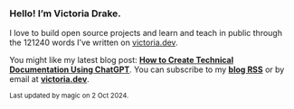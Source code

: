 ### Hello! I’m Victoria Drake.

I love to build open source projects and learn and teach in public through the 121240 words I’ve written on [victoria.dev](https://victoria.dev).

You might like my latest blog post: **[How to Create Technical Documentation Using ChatGPT](https://victoria.dev/posts/how-to-create-technical-documentation-using-chatgpt/)**. You can subscribe to my [**blog RSS**](https://victoria.dev/index.xml) or by email at [**victoria.dev**](https://victoria.dev).

<sub>Last updated by magic on 2 Oct 2024.</sub>
